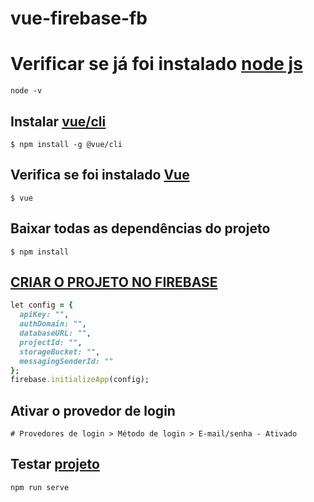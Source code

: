 # vue-firebase-fb

# Verificar se já foi instalado [node js](https://nodejs.org/en/)
```
node -v
```
## Instalar [vue/cli](https://cli.vuejs.org/guide/)
```
$ npm install -g @vue/cli
```
## Verifica se foi instalado [Vue](https://vuejs.org/)
```
$ vue
```
## Baixar todas as dependências do projeto
```
$ npm install
```

## [CRIAR O PROJETO NO FIREBASE](https://console.firebase.google.com/project/crafrro/authentication/users)
```ruby
let config = {
  apiKey: "",
  authDomain: "",
  databaseURL: "",
  projectId: "",
  storageBucket: "",
  messagingSenderId: ""
};
firebase.initializeApp(config);
```

## Ativar o provedor de login
```
# Provedores de login > Método de login > E-mail/senha - Ativado
```
## Testar [projeto](http://localhost:8080/#/)
```
npm run serve
```
